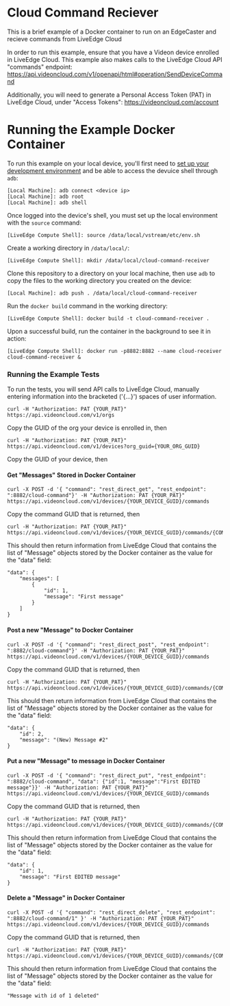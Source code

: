 # Cloud Command Reciever

This is a brief example of a Docker container to run on an EdgeCaster and recieve commands from LiveEdge Cloud

In order to run this example, ensure that you have a Videon device enrolled in LiveEdge Cloud. This example also makes calls to the LiveEdge Cloud API "commands" endpoint: https://api.videoncloud.com/v1/openapi/html#operation/SendDeviceCommand

Additionally, you will need to generate a Personal Access Token (PAT) in LiveEdge Cloud, under "Access Tokens": https://videoncloud.com/account

# Running the Example Docker Container

To run this example on your local device, you'll first need to [set up your development environment](https://support.videonlabs.com/hc/en-us/articles/4403731257491-Getting-Started-with-the-LiveEdge-Compute-Toolkit) and be able to access the devuice shell through `adb`:

```
[Local Machine]: adb connect <device ip>
[Local Machine]: adb root
[Local Machine]: adb shell
```

Once logged into the device's shell, you must set up the local environment with the `source` command:

```
[LiveEdge Compute Shell]: source /data/local/vstream/etc/env.sh
```

Create a working directory in `/data/local/`:

```
[LiveEdge Compute Shell]: mkdir /data/local/cloud-command-receiver
```

Clone this repository to a directory on your local machine, then use `adb` to copy the files to the working directory you created on the device:

```
[Local Machine]: adb push . /data/local/cloud-command-receiver
```

Run the `docker build` command in the working directory:

```
[LiveEdge Compute Shell]: docker build -t cloud-command-receiver .
```

Upon a successful build, run the container in the background to see it in action:

```
[LiveEdge Compute Shell]: docker run -p8882:8882 --name cloud-receiver cloud-command-receiver &
```

### Running the Example Tests

To run the tests, you will send API calls to LiveEdge Cloud, manually entering information into the bracketed ('{...}') spaces of user information.

```
curl -H "Authorization: PAT {YOUR_PAT}" https://api.videoncloud.com/v1/orgs

```
Copy the GUID of the org your device is enrolled in, then

```
curl -H "Authorization: PAT {YOUR_PAT}" https://api.videoncloud.com/v1/devices?org_guid={YOUR_ORG_GUID}
```

Copy the GUID of your device, then

#### Get "Messages" Stored in Docker Container

```
curl -X POST -d '{ "command": "rest_direct_get", "rest_endpoint": ":8882/cloud-command"}' -H "Authorization: PAT {YOUR_PAT}" https://api.videoncloud.com/v1/devices/{YOUR_DEVICE_GUID}/commands
```

Copy the command GUID that is returned, then

```
curl -H "Authorization: PAT {YOUR_PAT}" https://api.videoncloud.com/v1/devices/{YOUR_DEVICE_GUID}/commands/{COMMAND_GUID}
```

This should then return information from LiveEdge Cloud that contains the list of "Message" objects stored by the Docker container as the value for the "data" field:

```
"data": { 
    "messages": [
        {
            "id": 1, 
            "message": "First message"
        }
    ]
}
```

#### Post a new "Message" to Docker Container

```
curl -X POST -d '{ "command": "rest_direct_post", "rest_endpoint": ":8882/cloud-command"}' -H "Authorization: PAT {YOUR_PAT}" https://api.videoncloud.com/v1/devices/{YOUR_DEVICE_GUID}/commands
```

Copy the command GUID that is returned, then

```
curl -H "Authorization: PAT {YOUR_PAT}" https://api.videoncloud.com/v1/devices/{YOUR_DEVICE_GUID}/commands/{COMMAND_GUID}
```

This should then return information from LiveEdge Cloud that contains the list of "Message" objects stored by the Docker container as the value for the "data" field:

```
"data": { 
    "id": 2, 
    "message": "(New) Message #2"
}
```

#### Put a new "Message" to message in Docker Container

```
curl -X POST -d '{ "command": "rest_direct_put", "rest_endpoint": ":8882/cloud-command", "data": {"id":1, "message":"First EDITED message"}}' -H "Authorization: PAT {YOUR_PAT}" https://api.videoncloud.com/v1/devices/{YOUR_DEVICE_GUID}/commands
```

Copy the command GUID that is returned, then

```
curl -H "Authorization: PAT {YOUR_PAT}" https://api.videoncloud.com/v1/devices/{YOUR_DEVICE_GUID}/commands/{COMMAND_GUID}
```

This should then return information from LiveEdge Cloud that contains the list of "Message" objects stored by the Docker container as the value for the "data" field:

```
"data": {
    "id": 1,
    "message": "First EDITED message"
}
```

#### Delete a "Message" in Docker Container

```
curl -X POST -d '{ "command": "rest_direct_delete", "rest_endpoint": ":8882/cloud-command/1" }' -H "Authorization: PAT {YOUR_PAT}" https://api.videoncloud.com/v1/devices/{YOUR_DEVICE_GUID}/commands
```

Copy the command GUID that is returned, then

```
curl -H "Authorization: PAT {YOUR_PAT}" https://api.videoncloud.com/v1/devices/{YOUR_DEVICE_GUID}/commands/{COMMAND_GUID}
```

This should then return information from LiveEdge Cloud that contains the list of "Message" objects stored by the Docker container as the value for the "data" field:

```
"Message with id of 1 deleted"
```